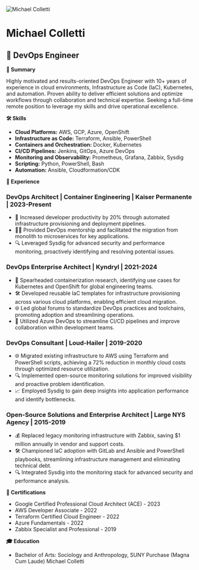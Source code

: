 ![Michael Colletti](http://michaelcolletti.com/profile-pic.jpg)  
# Michael Colletti
## 🚀 DevOps Engineer

**🌟 Summary**

Highly motivated and results-oriented DevOps Engineer with 10+ years of experience in cloud environments, Infrastructure as Code (IaC), Kubernetes, and automation. Proven ability to deliver efficient solutions and optimize workflows through collaboration and technical expertise. Seeking a full-time remote position to leverage my skills and drive operational excellence.

**🛠️ Skills**

* **Cloud Platforms:** AWS, GCP, Azure, OpenShift
* **Infrastructure as Code:** Terraform, Ansible, PowerShell
* **Containers and Orchestration:** Docker, Kubernetes
* **CI/CD Pipelines:** Jenkins, GitOps, Azure DevOps
* **Monitoring and Observability:** Prometheus, Grafana, Zabbix, Sysdig
* **Scripting:** Python, PowerShell, Bash
* **Automation:** Ansible, Cloudformation/CDK

**💼 Experience**

### DevOps Architect | Container Engineering | Kaiser Permanente | 2023-Present
* 🚀 Increased developer productivity by 20% through automated infrastructure provisioning and deployment pipelines.
* 👨‍🏫 Provided DevOps mentorship and facilitated the migration from monolith to microservices for key applications.
* 🔍 Leveraged Sysdig for advanced security and performance monitoring, proactively identifying and resolving potential issues.

### DevOps Enterprise Architect | Kyndryl | 2021-2024
* 🔬 Spearheaded containerization research, identifying use cases for Kubernetes and OpenShift for global engineering teams.
* 🛠️ Developed reusable IaC templates for infrastructure provisioning across various cloud platforms, enabling efficient cloud migration.
* 🌐 Led global forums to standardize DevOps practices and toolchains, promoting adoption and streamlining operations.
* 🚀 Utilized Azure DevOps to streamline CI/CD pipelines and improve collaboration within development teams.

### DevOps Consultant | Loud-Hailer | 2019-2020
* 🌐 Migrated existing infrastructure to AWS using Terraform and PowerShell scripts, achieving a 72% reduction in monthly cloud costs through optimized resource utilization.
* 🔍 Implemented open-source monitoring solutions for improved visibility and proactive problem identification.
* 📈 Employed Sysdig to gain deep insights into application performance and identify bottlenecks.

### Open-Source Solutions and Enterprise Architect | Large NYS Agency | 2015-2019
* 💰 Replaced legacy monitoring infrastructure with Zabbix, saving $1 million annually in vendor and support costs.
* 🛠️ Championed IaC adoption with GitLab and Ansible and PowerShell playbooks, streamlining infrastructure management and eliminating technical debt.
* 🔍 Integrated Sysdig into the monitoring stack for advanced security and performance analysis.

**📜 Certifications**

* Google Certified Professional Cloud Architect (ACE) - 2023
* AWS Developer Associate - 2022
* Terraform Certified Cloud Engineer - 2022
* Azure Fundamentals - 2022
* Zabbix Specialist and Professional - 2019

**🎓 Education**

* Bachelor of Arts: Sociology and Anthropology, SUNY Purchase (Magna Cum Laude) Michael Colletti

